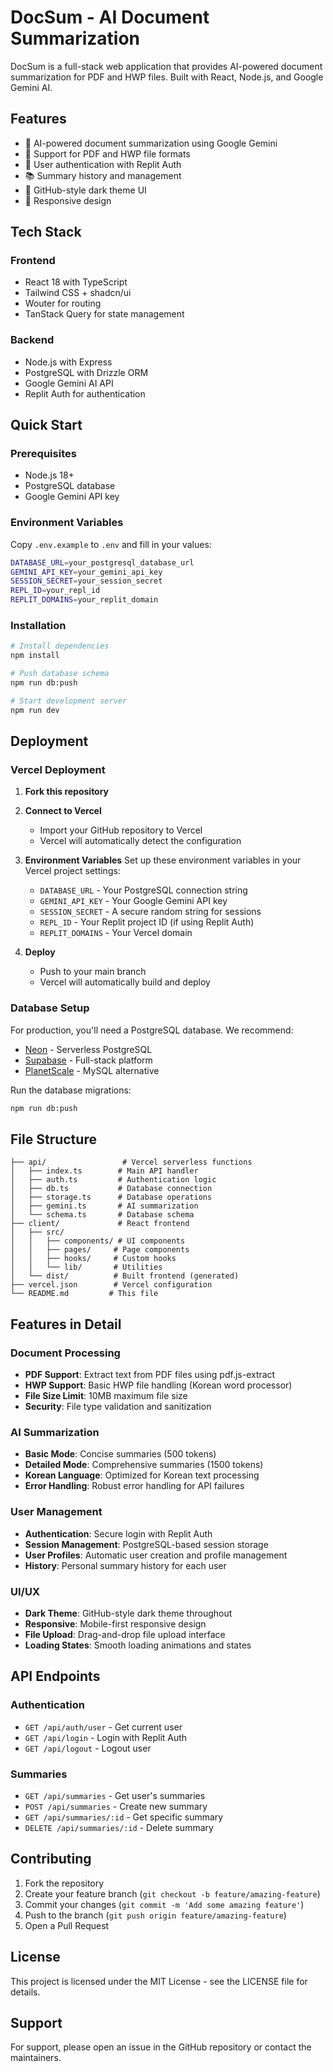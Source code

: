 # DocSum - AI Document Summarization

DocSum is a full-stack web application that provides AI-powered document summarization for PDF and HWP files. Built with React, Node.js, and Google Gemini AI.

## Features

- 🤖 AI-powered document summarization using Google Gemini
- 📄 Support for PDF and HWP file formats
- 🔐 User authentication with Replit Auth
- 📚 Summary history and management
- 🎨 GitHub-style dark theme UI
- 📱 Responsive design

## Tech Stack

### Frontend
- React 18 with TypeScript
- Tailwind CSS + shadcn/ui
- Wouter for routing
- TanStack Query for state management

### Backend
- Node.js with Express
- PostgreSQL with Drizzle ORM
- Google Gemini AI API
- Replit Auth for authentication

## Quick Start

### Prerequisites
- Node.js 18+
- PostgreSQL database
- Google Gemini API key

### Environment Variables
Copy `.env.example` to `.env` and fill in your values:

```bash
DATABASE_URL=your_postgresql_database_url
GEMINI_API_KEY=your_gemini_api_key
SESSION_SECRET=your_session_secret
REPL_ID=your_repl_id
REPLIT_DOMAINS=your_replit_domain
```

### Installation
```bash
# Install dependencies
npm install

# Push database schema
npm run db:push

# Start development server
npm run dev
```

## Deployment

### Vercel Deployment

1. **Fork this repository**

2. **Connect to Vercel**
   - Import your GitHub repository to Vercel
   - Vercel will automatically detect the configuration

3. **Environment Variables**
   Set up these environment variables in your Vercel project settings:
   - `DATABASE_URL` - Your PostgreSQL connection string
   - `GEMINI_API_KEY` - Your Google Gemini API key
   - `SESSION_SECRET` - A secure random string for sessions
   - `REPL_ID` - Your Replit project ID (if using Replit Auth)
   - `REPLIT_DOMAINS` - Your Vercel domain

4. **Deploy**
   - Push to your main branch
   - Vercel will automatically build and deploy

### Database Setup

For production, you'll need a PostgreSQL database. We recommend:
- [Neon](https://neon.tech/) - Serverless PostgreSQL
- [Supabase](https://supabase.com/) - Full-stack platform
- [PlanetScale](https://planetscale.com/) - MySQL alternative

Run the database migrations:
```bash
npm run db:push
```

## File Structure

```
├── api/                 # Vercel serverless functions
│   ├── index.ts        # Main API handler
│   ├── auth.ts         # Authentication logic
│   ├── db.ts           # Database connection
│   ├── storage.ts      # Database operations
│   ├── gemini.ts       # AI summarization
│   └── schema.ts       # Database schema
├── client/             # React frontend
│   ├── src/
│   │   ├── components/ # UI components
│   │   ├── pages/     # Page components
│   │   ├── hooks/     # Custom hooks
│   │   └── lib/       # Utilities
│   └── dist/          # Built frontend (generated)
├── vercel.json        # Vercel configuration
└── README.md         # This file
```

## Features in Detail

### Document Processing
- **PDF Support**: Extract text from PDF files using pdf.js-extract
- **HWP Support**: Basic HWP file handling (Korean word processor)
- **File Size Limit**: 10MB maximum file size
- **Security**: File type validation and sanitization

### AI Summarization
- **Basic Mode**: Concise summaries (500 tokens)
- **Detailed Mode**: Comprehensive summaries (1500 tokens)
- **Korean Language**: Optimized for Korean text processing
- **Error Handling**: Robust error handling for API failures

### User Management
- **Authentication**: Secure login with Replit Auth
- **Session Management**: PostgreSQL-based session storage
- **User Profiles**: Automatic user creation and profile management
- **History**: Personal summary history for each user

### UI/UX
- **Dark Theme**: GitHub-style dark theme throughout
- **Responsive**: Mobile-first responsive design
- **File Upload**: Drag-and-drop file upload interface
- **Loading States**: Smooth loading animations and states

## API Endpoints

### Authentication
- `GET /api/auth/user` - Get current user
- `GET /api/login` - Login with Replit Auth
- `GET /api/logout` - Logout user

### Summaries
- `GET /api/summaries` - Get user's summaries
- `POST /api/summaries` - Create new summary
- `GET /api/summaries/:id` - Get specific summary
- `DELETE /api/summaries/:id` - Delete summary

## Contributing

1. Fork the repository
2. Create your feature branch (`git checkout -b feature/amazing-feature`)
3. Commit your changes (`git commit -m 'Add some amazing feature'`)
4. Push to the branch (`git push origin feature/amazing-feature`)
5. Open a Pull Request

## License

This project is licensed under the MIT License - see the LICENSE file for details.

## Support

For support, please open an issue in the GitHub repository or contact the maintainers.